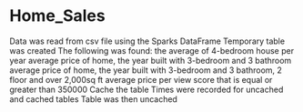 # Home_Sales

Data was read from csv file using the Sparks DataFrame
Temporary table was created 
The following was found: 
  the average of 4-bedroom house per year
  average price of home, the year built with 3-bedroom and 3 bathroom
  average price of home, the year built with 3-bedroom and 3 bathroom, 2 floor and over 2,000sq ft
  average price per view score that is equal or greater than 350000
Cache the table
Times were recorded for uncached and cached tables
Table was then uncached


